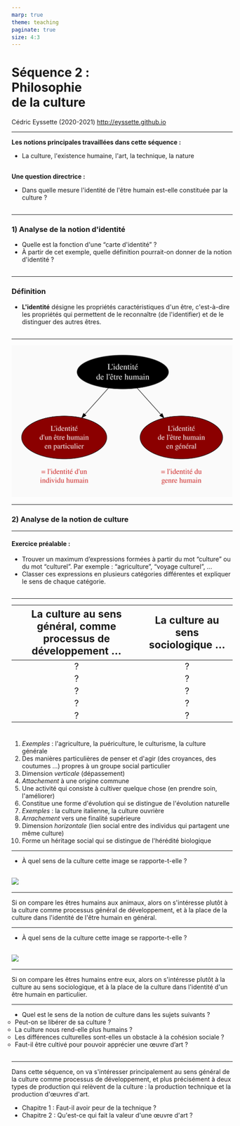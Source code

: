 ```yaml
---
marp: true
theme: teaching
paginate: true
size: 4:3
---
```


<!-- _class: titre -->

# Séquence 2 : <br>Philosophie <br>de la culture <!-- fit -->
Cédric Eyssette (2020-2021)
http://eyssette.github.io

---
<!-- _class:  -->
<style scoped>
ul {margin-top:0px; margin-bottom:30px}
</style>
**Les notions principales travaillées dans cette séquence :**
- La culture, l'existence humaine, l'art, la technique, la nature

**Une question directrice :**
- Dans quelle mesure l'identité de l'être humain est-elle constituée par la culture ?


---
<!-- _class: etape -->
### 1) Analyse de la notion d'identité
- Quelle est la fonction d'une “carte d'identité” ?
- À partir de cet exemple, quelle définition pourrait-on donner de la notion d'identité ?

---
<!-- _class: definition -->
### Définition 
- **L'identité** désigne les propriétés caractéristiques d'un être, c'est-à-dire les propriétés qui permettent de le reconnaître (de l'identifier) et de le distinguer des autres êtres.

---
<!-- _class: i1t0  -->

![](https://raw.githubusercontent.com/eyssette/graphviz-examples/master/diagram/identite-etre-humain-deux-sens.svg)

---
<!-- _class: etape -->
### 2) Analyse de la notion de culture

---
<!-- _class:  -->
<style scoped>
ul {margin-top:0px;}
</style>
#### Exercice préalable :
- Trouver un maximum d’expressions formées à partir du mot “culture” ou du mot “culturel”. Par exemple : “agriculture”, “voyage culturel”, …
- Classer ces expressions en plusieurs catégories différentes et expliquer le sens de chaque catégorie.

---
<!-- _class: exercice tableau colonnes fmmmmmmmmm pp -->
<style scoped>
table th {font-size:23px}
table td {font-size:20px; padding:2px;}
table{margin-bottom:40px!important}
</style>

|La culture au sens général, comme processus de développement …|La culture au sens sociologique …|
|:-:|:-:|
|?|?|
|?|?|
|?|?|
|?|?|
|?|?|

1. _Exemples_ : l'agriculture, la puériculture, le culturisme, la culture générale
2. Des manières particulières de penser et d'agir (des croyances, des coutumes …) propres à un groupe social particulier
3. Dimension _verticale_ (dépassement)
4. _Attachement_ à une origine commune
5. Une activité qui consiste à cultiver quelque chose (en prendre soin, l'améliorer)
6. Constitue une forme d'évolution qui se distingue de l'évolution naturelle
7. _Exemples_ : la culture italienne, la culture ouvrière
8. _Arrachement_ vers une finalité supérieure
9. Dimension _horizontale_ (lien social entre des individus qui partagent une même culture)
10. Forme un héritage social qui se distingue de l'hérédité biologique

<!-- Ajouter slide avec le corrigé de l'exercice -->

---
<!-- _class: i1t1 pp vertical -->
<style scoped>
img {width:930px;}
</style>

- À quel sens de la culture cette image se rapporte-t-elle ?

![](https://i.ibb.co/6whTdtM/image-culture1-t.jpg)

---
<!-- _class:  -->
Si on compare les êtres humains aux animaux, alors on s'intéresse plutôt à la culture comme processus général de développement, et à la place de la culture dans l'identité de l'être humain en général.

---
<!-- _class: i1t1 pp vertical -->
<style scoped>
img {width:830px!important;}
</style>

- À quel sens de la culture cette image se rapporte-t-elle ?

![](https://i.ibb.co/P6dPBz4/image-culture2.jpg)

---
<!-- _class:  -->
Si on compare les êtres humains entre eux, alors on s'intéresse plutôt à la culture au sens sociologique, et à la place de la culture dans l'identité d'un être humain en particulier.

---
<!-- _class: fpppppp -->
<style scoped>
ul ul {margin-left:-40px}
</style>

- Quel est le sens de la notion de culture dans les sujets suivants ?
	- Peut-on se libérer de sa culture ?
	- La culture nous rend-elle plus humains ?
	- Les différences culturelles sont-elles un obstacle à la cohésion sociale ?
	- Faut-il être cultivé pour pouvoir apprécier une œuvre d’art ?


---
<!-- _class: fpppp -->
Dans cette séquence, on va s'intéresser principalement au sens général de la culture comme processus de développement, et plus précisément à deux types de production qui relèvent de la culture : la production technique et la production d'œuvres d'art.

<div class="puces">

- Chapitre 1 : Faut-il avoir peur de la technique ?
- Chapitre 2 : Qu'est-ce qui fait la valeur d'une œuvre d'art ?
</div>